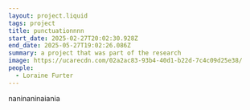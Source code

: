 ```yaml
---
layout: project.liquid
tags: project
title: punctuationnnn
start_date: 2025-02-27T20:02:30.928Z
end_date: 2025-05-27T19:02:26.086Z
summary: a project that was part of the research
image: https://ucarecdn.com/02a2ac83-93b4-40d1-b22d-7c4c09d25e38/
people:
  - Loraine Furter
---
```

naninaninaiania